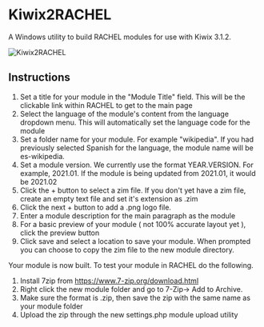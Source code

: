 # Kiwix2RACHEL
A Windows utility to build RACHEL modules for use with Kiwix 3.1.2. 

![Kiwix2RACHEL](https://user-images.githubusercontent.com/47008209/120028572-b3b08380-bfa9-11eb-9ba2-aba2983e0292.png)

## Instructions

1. Set a title for your module in the "Module Title" field. This will be the clickable link within RACHEL to get to the main page
2. Select the language of the module's content from the language dropdown menu. This will automatically set the language code for the module 
3. Set a folder name for your module. For example "wikipedia". If you had previously selected Spanish for the language, the module name will be es-wikipedia.
4. Set a module version. We currently use the format YEAR.VERSION. For example, 2021.01. If the module is being updated from 2021.01, it would be 2021.02
5. Click the + button to select a zim file. If you don't yet have a zim file, create an empty text file and set it's extension as .zim
6. Click the next + button to add a .png logo file.
7. Enter a module description for the main paragraph as the module
8. For a basic preview of your module ( not 100% accurate layout yet ), click the preview button 
9. Click save and select a location to save your module. When prompted you can choose to copy the zim file to the new module directory.

Your module is now built. To test your module in RACHEL do the following.

1. Install 7zip from https://www.7-zip.org/download.html
2. Right click the new module folder and go to 7-Zip-> Add to Archive. 
3. Make sure the format is .zip, then save the zip with the same name as your module folder
4. Upload the zip through the new settings.php module upload utility



